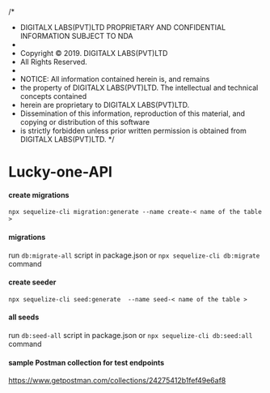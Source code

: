 /*
 *  DIGITALX LABS(PVT)LTD PROPRIETARY AND CONFIDENTIAL INFORMATION SUBJECT TO NDA
 * 
 *  Copyright © 2019. DIGITALX LABS(PVT)LTD
 *  All Rights Reserved.
 * 
 *  NOTICE:  All information contained herein is, and remains
 *  the property of DIGITALX LABS(PVT)LTD.  The intellectual and technical concepts contained
 *  herein are proprietary to DIGITALX LABS(PVT)LTD.
 *  Dissemination of this information, reproduction of this material, and copying or distribution of this software
 *  is strictly forbidden unless prior written permission is obtained from DIGITALX LABS(PVT)LTD.
 */




# Lucky-one-API

#### create migrations
`npx sequelize-cli migration:generate --name create-< name of the table >`

#### migrations
run `db:migrate-all` script in package.json or `npx sequelize-cli db:migrate` command

#### create seeder
`npx sequelize-cli seed:generate  --name seed-< name of the table >`

#### all seeds
run `db:seed-all` script in package.json or `npx sequelize-cli db:seed:all` command

#### sample Postman collection for test endpoints
https://www.getpostman.com/collections/24275412b1fef49e6af8
